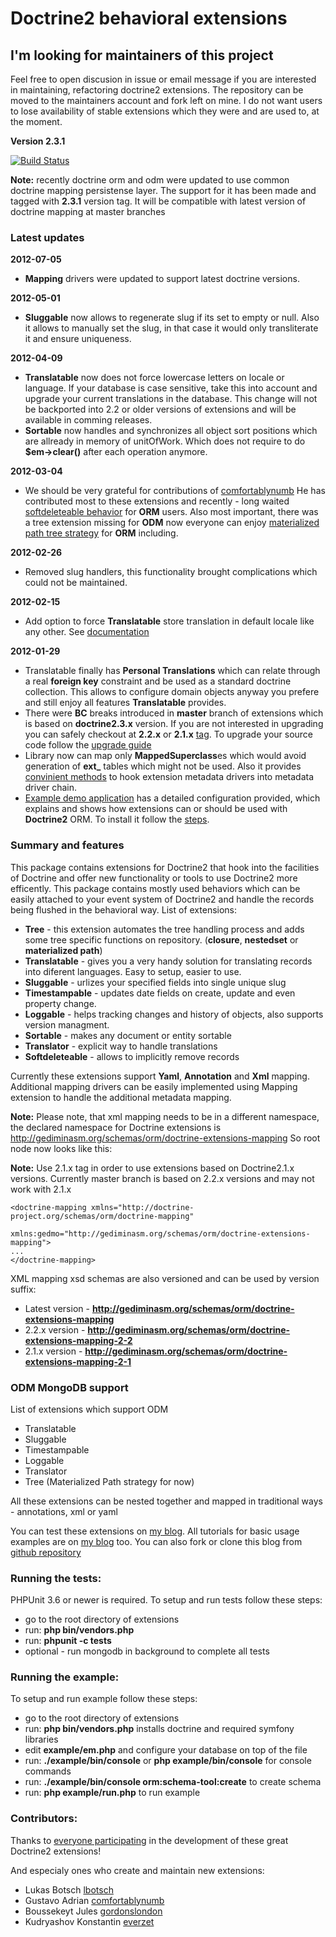 # Doctrine2 behavioral extensions

## I'm looking for maintainers of this project

Feel free to open discusion in issue or email message if you are interested in maintaining,
refactoring doctrine2 extensions. The repository can be moved to the maintainers account and fork
left on mine. I do not want users to lose availability of stable extensions which they were and are
used to, at the moment.

**Version 2.3.1**

[![Build Status](https://secure.travis-ci.org/l3pp4rd/DoctrineExtensions.png?branch=master)](http://travis-ci.org/l3pp4rd/DoctrineExtensions)

**Note:** recently doctrine orm and odm were updated to use common doctrine mapping persistense
layer. The support for it has been made and tagged with **2.3.1** version tag. It will be compatible
with latest version of doctrine mapping at master branches

### Latest updates

**2012-07-05**

- **Mapping** drivers were updated to support latest doctrine versions.

**2012-05-01**

- **Sluggable** now allows to regenerate slug if its set to empty or null. Also it allows to
manually set the slug, in that case it would only transliterate it and ensure uniqueness.

**2012-04-09**

- **Translatable** now does not force lowercase letters on locale or language. If your database is case
sensitive, take this into account and upgrade your current translations in the database. This change
will not be backported into 2.2 or older versions of extensions and will be available in comming
releases.
- **Sortable** now handles and synchronizes all object sort positions which are allready in memory
of unitOfWork. Which does not require to do **$em->clear()** after each operation anymore.

**2012-03-04**

- We should be very grateful for contributions of [comfortablynumb](http://github.com/comfortablynumb)
He has contributed most to these extensions and recently - long waited [softdeleteable
behavior](https://github.com/l3pp4rd/DoctrineExtensions/blob/master/doc/softdeleteable.md) for **ORM** users. Also most important, there
was a tree extension missing for **ODM** now everyone can enjoy [materialized path tree strategy](https://github.com/l3pp4rd/DoctrineExtensions/blob/master/doc/tree.md#materialized-path) for **ORM** including.

**2012-02-26**

- Removed slug handlers, this functionality brought complications which could not be maintained.

**2012-02-15**

- Add option to force **Translatable** store translation in default locale like any other.
See [documentation](http://github.com/l3pp4rd/DoctrineExtensions/blob/master/doc/translatable.md#advanced-examples)

**2012-01-29**

- Translatable finally has **Personal Translations** which can relate through a real **foreign key**
constraint and be used as a standard doctrine collection. This allows to configure domain
objects anyway you prefere and still enjoy all features **Translatable** provides.
- There were **BC** breaks introduced in **master** branch of extensions which is
based on **doctrine2.3.x** version. If you are not interested in upgrading you can
safely checkout at **2.2.x** or **2.1.x** [tag](http://github.com/l3pp4rd/DoctrineExtensions/tags).
To upgrade your source code follow the [upgrade guide](https://github.com/l3pp4rd/DoctrineExtensions/blob/master/upgrade/2-3-0.md)
- Library now can map only **MappedSuperclass**es which would avoid generation of **ext_**
tables which might not be used. Also it provides [convinient methods](https://github.com/l3pp4rd/DoctrineExtensions/blob/master/lib/Gedmo/DoctrineExtensions.php#L66)
to hook extension metadata drivers into metadata driver chain.
- [Example demo application](https://github.com/l3pp4rd/DoctrineExtensions/blob/master/example/em.php) has a detailed configuration provided, which
explains and shows how extensions can or should be used with **Doctrine2** ORM. To install
it follow the [steps](#example-demo).

### Summary and features

This package contains extensions for Doctrine2 that hook into the facilities of Doctrine and
offer new functionality or tools to use Doctrine2 more efficently. This package contains mostly
used behaviors which can be easily attached to your event system of Doctrine2 and handle the
records being flushed in the behavioral way. List of extensions:

- **Tree** - this extension automates the tree handling process and adds some tree specific functions on repository.
(**closure**, **nestedset** or **materialized path**)
- **Translatable** - gives you a very handy solution for translating records into diferent languages. Easy to setup, easier to use.
- **Sluggable** - urlizes your specified fields into single unique slug
- **Timestampable** - updates date fields on create, update and even property change.
- **Loggable** - helps tracking changes and history of objects, also supports version managment.
- **Sortable** - makes any document or entity sortable
- **Translator** - explicit way to handle translations
- **Softdeleteable** - allows to implicitly remove records

Currently these extensions support **Yaml**, **Annotation**  and **Xml** mapping. Additional mapping drivers
can be easily implemented using Mapping extension to handle the additional metadata mapping.

**Note:** Please note, that xml mapping needs to be in a different namespace, the declared namespace for
Doctrine extensions is http://gediminasm.org/schemas/orm/doctrine-extensions-mapping
So root node now looks like this:

**Note:** Use 2.1.x tag in order to use extensions based on Doctrine2.1.x versions. Currently
master branch is based on 2.2.x versions and may not work with 2.1.x

```
<doctrine-mapping xmlns="http://doctrine-project.org/schemas/orm/doctrine-mapping"
                 xmlns:gedmo="http://gediminasm.org/schemas/orm/doctrine-extensions-mapping">
...
</doctrine-mapping>
```

XML mapping xsd schemas are also versioned and can be used by version suffix:

- Latest version - **http://gediminasm.org/schemas/orm/doctrine-extensions-mapping**
- 2.2.x version - **http://gediminasm.org/schemas/orm/doctrine-extensions-mapping-2-2**
- 2.1.x version - **http://gediminasm.org/schemas/orm/doctrine-extensions-mapping-2-1**

### ODM MongoDB support

List of extensions which support ODM

- Translatable
- Sluggable
- Timestampable
- Loggable
- Translator
- Tree (Materialized Path strategy for now)

All these extensions can be nested together and mapped in traditional ways - annotations,
xml or yaml

You can test these extensions on [my blog](http://gediminasm.org/demo "Test doctrine behavioral extensions").
All tutorials for basic usage examples are on [my blog](http://gediminasm.org "Tutorials for extensions") too.
You can also fork or clone this blog from [github repository](https://github.com/l3pp4rd/gediminasm.org)

### Running the tests:

PHPUnit 3.6 or newer is required.
To setup and run tests follow these steps:

- go to the root directory of extensions
- run: **php bin/vendors.php**
- run: **phpunit -c tests**
- optional - run mongodb in background to complete all tests

<a name="example-demo"></a>

### Running the example:

To setup and run example follow these steps:

- go to the root directory of extensions
- run: **php bin/vendors.php** installs doctrine and required symfony libraries
- edit **example/em.php** and configure your database on top of the file
- run: **./example/bin/console** or **php example/bin/console** for console commands
- run: **./example/bin/console orm:schema-tool:create** to create schema
- run: **php example/run.php** to run example

### Contributors:

Thanks to [everyone participating](http://github.com/l3pp4rd/DoctrineExtensions/contributors) in
the development of these great Doctrine2 extensions!

And especialy ones who create and maintain new extensions:

- Lukas Botsch [lbotsch](http://github.com/lbotsch)
- Gustavo Adrian [comfortablynumb](http://github.com/comfortablynumb)
- Boussekeyt Jules [gordonslondon](http://github.com/gordonslondon)
- Kudryashov Konstantin [everzet](http://github.com/everzet)

